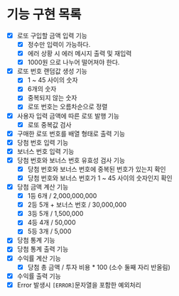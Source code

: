# 기능 구현 목록
- [x] 로또 구입할 금액 입력 기능
  - [x] 정수만 입력이 가능하다.
  - [x] 에러 상황 시 에러 메시지 출력 및 재입력
  - [x] 1000원 으로 나누어 떨어져야 한다.
- [x] 로또 번호 랜덤값 생성 기능
  - [x] 1 ~ 45 사이의 숫자
  - [x] 6개의 숫자
  - [x] 중복되지 않는 숫자
  - [x] 로또 번호는 오름차순으로 정렬
- [x] 사용자 입력 금액에 따른 로또 발행 기능
  - [x] 로또 중복값 검사
- [x] 구매한 로또 번호를 배열 형태로 출력 기능
- [x] 당첨 번호 입력 기능
- [x] 보너스 번호 입력 기능
- [x] 당첨 번호와 보너스 번호 유효성 검사 기능
  - [x] 당첨 번호와 보너스 번호에 중복된 번호가 있는지 확인
  - [x] 당첨 번호와 보너스 번호가 1 ~ 45 사이의 숫자인지 확인
- [x] 당첨 금액 계산 기능
  - [x] 1등 6개 / 2,000,000,000
  - [x] 2등 5개 + 보너스 번호 / 30,000,000
  - [x] 3등 5개 / 1,500,000
  - [x] 4등 4개 / 50,000
  - [x] 5등 3개 / 5,000
- [x] 당첨 통계 기능
- [x] 당첨 통계 출력 기능
- [x] 수익률 계산 기능
  - [x] 당첨 총 금액 / 투자 비용 * 100 (소수 둘째 자리 반올림)
- [x] 수익률 출력 기능 
- [x] Error 발생시 `[ERROR]`문자열을 포함한 예외처리
